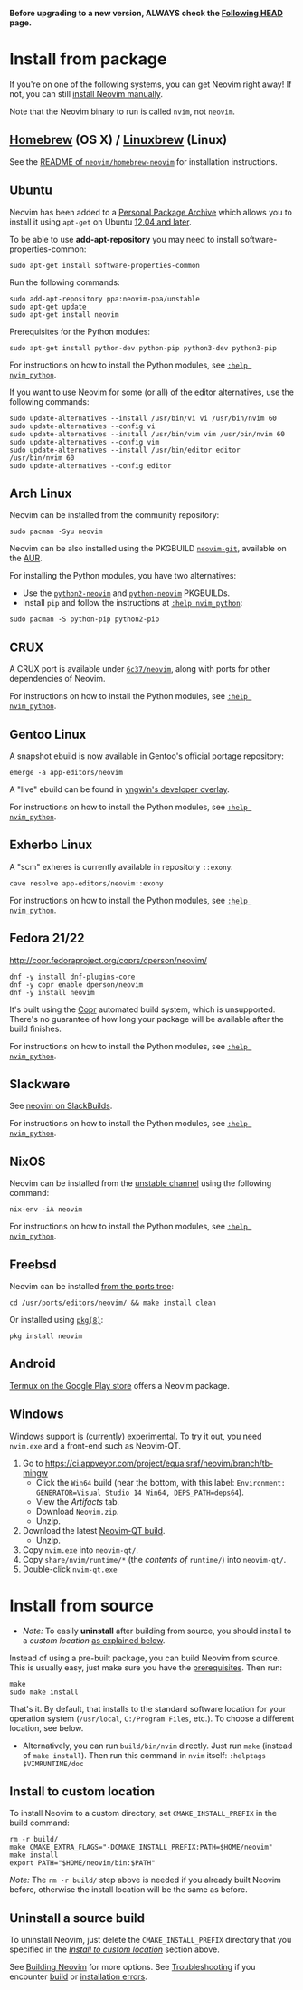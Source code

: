 **Before upgrading to a new version, ALWAYS check the [Following HEAD](Following-HEAD) page.**

# Install from package

If you're on one of the following systems, you can get Neovim right away!
If not, you can still [install Neovim manually](#install-from-source).

Note that the Neovim binary to run is called `nvim`, not `neovim`.

## [Homebrew](http://brew.sh) (OS X) / [Linuxbrew](http://brew.sh/linuxbrew/) (Linux)

See the [README of `neovim/homebrew-neovim`](https://github.com/neovim/homebrew-neovim/blob/master/README.md) for installation instructions.

## Ubuntu

Neovim has been added to a [Personal Package Archive](https://launchpad.net/~neovim-ppa/+archive/ubuntu/unstable) which allows you to install it using `apt-get` on Ubuntu [12.04 and later](https://wiki.ubuntu.com/Releases).

To be able to use **add-apt-repository** you may need to install software-properties-common:

    sudo apt-get install software-properties-common

Run the following commands:

    sudo add-apt-repository ppa:neovim-ppa/unstable
    sudo apt-get update
    sudo apt-get install neovim

Prerequisites for the Python modules:

    sudo apt-get install python-dev python-pip python3-dev python3-pip

For instructions on how to install the Python modules, see [`:help nvim_python`](http://neovim.io/doc/user/nvim_python.html).

If you want to use Neovim for some (or all) of the editor alternatives, use the following commands:

    sudo update-alternatives --install /usr/bin/vi vi /usr/bin/nvim 60
    sudo update-alternatives --config vi
    sudo update-alternatives --install /usr/bin/vim vim /usr/bin/nvim 60
    sudo update-alternatives --config vim
    sudo update-alternatives --install /usr/bin/editor editor /usr/bin/nvim 60
    sudo update-alternatives --config editor

## Arch Linux

Neovim can be installed from the community repository:

    sudo pacman -Syu neovim

Neovim can be also installed using the PKGBUILD [`neovim-git`](https://aur.archlinux.org/packages/neovim-git), available on the [AUR](https://wiki.archlinux.org/index.php/Arch_User_Repository).

For installing the Python modules, you have two alternatives:

 * Use the [`python2-neovim`](https://aur.archlinux.org/packages/python2-neovim) and [`python-neovim`](https://aur.archlinux.org/packages/python-neovim) PKGBUILDs.
 * Install `pip` and follow the instructions at [`:help nvim_python`](http://neovim.io/doc/user/nvim_python.html):

```
sudo pacman -S python-pip python2-pip
```

## CRUX

A CRUX port is available under [`6c37/neovim`](https://github.com/6c37/crux-ports-git), along with ports for other dependencies of Neovim.

For instructions on how to install the Python modules, see [`:help nvim_python`](http://neovim.io/doc/user/nvim_python.html).

## Gentoo Linux

A snapshot ebuild is now available in Gentoo's official portage repository:

    emerge -a app-editors/neovim

A "live" ebuild can be found in [yngwin's developer overlay](http://cgit.gentooexperimental.org/dev/yngwin.git/tree/app-editors/neovim).

For instructions on how to install the Python modules, see [`:help nvim_python`](http://neovim.io/doc/user/nvim_python.html).

## Exherbo Linux

A "scm" exheres is currently available in repository `::exony`:

    cave resolve app-editors/neovim::exony

For instructions on how to install the Python modules, see [`:help nvim_python`](http://neovim.io/doc/user/nvim_python.html).

## Fedora 21/22
 
http://copr.fedoraproject.org/coprs/dperson/neovim/

    dnf -y install dnf-plugins-core
    dnf -y copr enable dperson/neovim
    dnf -y install neovim

It's built using the [Copr](https://copr.fedoraproject.org/) automated build system, which is unsupported. There's no guarantee of how long your package will be available after the build finishes.

For instructions on how to install the Python modules, see [`:help nvim_python`](http://neovim.io/doc/user/nvim_python.html).

## Slackware

See [neovim on SlackBuilds](http://slackbuilds.org/apps/neovim/).

For instructions on how to install the Python modules, see [`:help nvim_python`](http://neovim.io/doc/user/nvim_python.html).

## NixOS

Neovim can be installed from the [unstable channel](http://nixos.org/nixos/manual/#sec-upgrading) using the following command:

    nix-env -iA neovim

For instructions on how to install the Python modules, see [`:help nvim_python`](http://neovim.io/doc/user/nvim_python.html).

## Freebsd

Neovim can be installed [from the ports tree](https://www.freshports.org/editors/neovim/):

    cd /usr/ports/editors/neovim/ && make install clean

Or installed using [`pkg(8)`](https://www.freebsd.org/cgi/man.cgi?query=pkg&sektion=8&apropos=0&manpath=FreeBSD+10.2-RELEASE):

    pkg install neovim

## Android

[Termux on the Google Play store](https://play.google.com/store/apps/details?id=com.termux) offers a Neovim package.

## Windows

Windows support is (currently) experimental. To try it out, you need `nvim.exe` and a front-end such as Neovim-QT.

1. Go to https://ci.appveyor.com/project/equalsraf/neovim/branch/tb-mingw
    - Click the `Win64` build (near the bottom, with this label: `Environment: GENERATOR=Visual Studio 14 Win64, DEPS_PATH=deps64`).
    - View the _Artifacts_ tab.
    - Download `Neovim.zip`.
    - Unzip.
2. Download the latest [Neovim-QT build](https://github.com/equalsraf/neovim-qt/releases).
    - Unzip.
3. Copy `nvim.exe` into `neovim-qt/`.
4. Copy `share/nvim/runtime/*` (the _contents of_ `runtime/`) into `neovim-qt/`.
5. Double-click `nvim-qt.exe`

# Install from source

- _Note:_ To easily **uninstall** after building from source, you should install to a _custom location_ [as explained below](#install-to-custom-location).

Instead of using a pre-built package, you can build Neovim from source. This is usually easy, just make sure you have the [prerequisites](Building-Neovim#build-prerequisites). Then run:

    make
    sudo make install

That's it. By default, that installs to the standard software location for your operation system (`/usr/local`, `C:/Program Files`, etc.). To choose a different location, see below.

- Alternatively, you can run `build/bin/nvim` directly. Just run `make` (instead of `make install`). Then run this command in `nvim` itself: `:helptags $VIMRUNTIME/doc`

## Install to custom location

To install Neovim to a custom directory, set `CMAKE_INSTALL_PREFIX` in the build command:

    rm -r build/
    make CMAKE_EXTRA_FLAGS="-DCMAKE_INSTALL_PREFIX:PATH=$HOME/neovim"
    make install
    export PATH="$HOME/neovim/bin:$PATH"

_Note:_ The `rm -r build/` step above is needed if you already built Neovim before, otherwise the install location will be the same as before.

## Uninstall a source build

To uninstall Neovim, just delete the `CMAKE_INSTALL_PREFIX` directory that you specified in the [_Install to custom location_](#install-to-custom-location) section above.

See [Building Neovim](Building-Neovim) for more options. See [Troubleshooting](Troubleshooting) if you encounter [build](Troubleshooting#build-issues) or [installation errors](Troubleshooting#installation-issues).